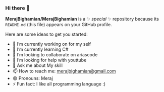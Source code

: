 ### Hi there 👋


**MerajBighamian/MerajBighamian** is a ✨ _special_ ✨ repository because its `README.md` (this file) appears on your GitHub profile.

Here are some ideas to get you started:

- 🔭 I’m currently working on for my self
- 🌱 I’m currently learning C#
- 👯 I’m looking to collaborate on ariascode
- 🤔 I’m looking for help with youttube
- 💬 Ask me about My skill
- 📫 How to reach me: merajbighamian@gmail.com
- 😄 Pronouns: Meraj
- ⚡ Fun fact: I like all programming language :)

